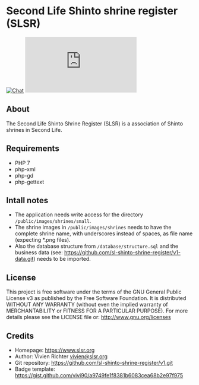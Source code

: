 Second Life Shinto shrine register (SLSR)
=========================================
[![Chat](https://discordapp.com/api/guilds/491727805885710336/widget.png?style=shield)](https://discord.gg/AeY5654)
[![All shrines](https://slsr.org/shrine-counter-badge.php?locale=en)](https://slsr.org/shrines)

About
-----
The Second Life Shinto Shrine Register (SLSR) is a association of Shinto shrines in Second Life.

Requirements
------------
* PHP 7
* php-xml
* php-gd
* php-gettext

Intall notes
------------
* The application needs write access for the directory `/public/images/shrines/small`.
* The shrine images in `/public/images/shrines` needs to have the complete shrine name, with underscores instead of spaces, as file name (expecting *.png files).
* Also the database structure from `/database/structure.sql` and the business data (see: https://github.com/sl-shinto-shrine-register/v1-data.git) needs to be imported.

License
-------
This project is free software under the terms of the GNU General Public License v3 as published by the Free Software Foundation.
It is distributed WITHOUT ANY WARRANTY (without even the implied warranty of MERCHANTABILITY or FITNESS FOR A PARTICULAR PURPOSE).
For more details please see the LICENSE file or: http://www.gnu.org/licenses

Credits
-------
* Homepage: https://www.slsr.org
* Author: Vivien Richter <vivien@slsr.org>
* Git repository: https://github.com/sl-shinto-shrine-register/v1.git
* Badge template: https://gist.github.com/vivi90/a9749fe1f8381b6083cea68b2e97f975

